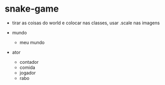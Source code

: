 # snake-game

- tirar as coisas do world e colocar nas classes, usar .scale nas imagens


- mundo
  - meu mundo
- ator
  - contador
  - comida
  - jogador
  - rabo
